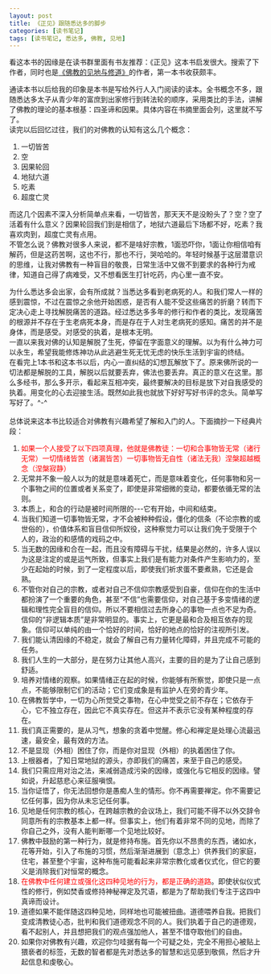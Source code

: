 ```yaml
---
layout: post
title: 《正见》跟随悉达多的脚步
categories: [读书笔记]
tags: [读书笔记, 悉达多, 佛教, 见地]
---
```

<!--
	1. 引言
	2. 感悟
	3. 书摘
	4. 启发
-->

看这本书的因缘是在读书群里面有书友推荐：《正见》这本书启发很大。搜索了下作者，同时也是[《佛教的见地与修道》][buddhistiandm]的作者，第一本书收获颇丰。	

通读本书以后给我的印象是本书是写给外行人入门阅读的读本。全书概念不多，跟随悉达多太子从青少年的富庶到出家修行到转法轮的顺序，采用类比的手法，讲解了佛教的理论的基本根基：四圣谛和因果。具体内容在书摘里面会列，这里就不写了。				
读完以后回忆过往，我们的对佛教的认知有这么几个概念：	

1. 一切皆苦
2. 空
3. 因果轮回
4. 地狱六道
5. 吃素
6. 超度亡灵

而这几个因素不深入分析简单点来看，一切皆苦，那天天不是没盼头了？空？空了活着有什么意义？因果轮回我们到是相信了，地狱六道最后下场都不好，吃素？我喜欢肉到，超度亡灵有点用。	
不管怎么说？佛教对很多人来说，都不是啥好宗教，1面恐吓你，1面让你相信咱有解药，但是这药苦啊，这也不行，那也不行，哭哈哈的。年轻时候基于这层潜意识的思维，让我对佛教有一种盲目的敬畏，日常生活中又做不到要求的各种行为戒律，知道自己得了病难受，又不想看医生打针吃药，内心里一直不安。					

为什么悉达多会出家，会有所成就？当悉达多看到老病死的人。和我们常人一样的感到震惊，不过在震惊之余他开始困惑，是否有人能不受这些痛苦的折磨？转而下定决心走上寻找解脱痛苦的道路。经过悉达多多年的修行和作者的类比，发现痛苦的根源并不存在于生老病死本身，而是存在于人对生老病死的感知。痛苦的并不是身体，而是感受。对感受的执着，是根本无明。	
一直以来我对佛的认知是解脱了生死，停留在字面意义的理解。以为有什么神力可以永生，希望我能修炼神功从此逃避生死无忧无虑的快乐生活到宇宙的终结。	
在看完上1本书和这本书以后，内心一直纠结的幻想瓦解放下了。原来佛所说的一切法都是解脱的工具，解脱以后就要丢弃，佛法也要丢弃。真正的意义在这里。那么多经书，那么多开示，看起来互相冲突，最终要解决的目标是放下对自我感受的执着。用变化的心去迎接生活。既然如此我也就放下好好写好书评的念头。简单写写好了。^-^					
<br>
总体说来这本书比较适合对佛教有兴趣希望了解和入门的人。下面摘抄一下经典片段：	

1. <font color=red>如果一个人接受了以下四项真理，他就是佛教徒：一切和合事物皆无常（诸行无常）一切情绪皆苦（诸漏皆苦）一切事物皆无自性（诸法无我）涅槃超越概念（涅槃寂静）</font>
2. 无常并不象一般人以为的就是意味着死亡，而是意味着变化，任何事物和另一个事物之间的位置或者关系变了，即使是非常细微的变动，都要依循无常的法则。
3. 本质上，和合的行动是被时间所限的---它有开始，中间和结束。
4. 当我们知道一切事物皆无常，才不会被种种假设，僵化的信条（不论宗教的或世俗的），价值体系和盲目信仰所奴役，这种察觉力可以让我们免于受限于个人的，政治的和感情的戏码之中。
5. 当无数的因缘和合在一起，而且没有障碍与干扰，结果是必然的，许多人误以为这是注定的或是运气所致，但事实上我们是有能力对条件产生影响力的，至少在起始的时候，到了一定程度以后，即使我们祈求蛋不要煮熟，它还是会熟。
6. 不管你对自己的宗教，或者对自己不信仰宗教感受到自豪，信仰在你的生活中都扮演了一个重要的角色，甚至“不信”也需要信仰，对自己基于多变情绪的逻辑和理性完全盲目的信仰。所以不要相信过去所身心的事物一点也不足为奇。信仰的“非逻辑本质”是非常明显的。事实上，它更是最和合及相互依存的现象。信仰可以单纯的由一个恰好的时间，恰好的地点的恰好的注视所引发。
7. 我们能认清因缘的不稳定，就会了解自己有力量转化障碍，并且完成不可能的任务。
8. 我们人生的一大部分，是在努力让其他人高兴，主要的目的是为了让自己感到舒适。
9. 培养对情绪的观察。如果情绪正在起的时候，你能够有所察觉，即使只是一点点，不能够限制它们的活动；它们变成象是有监护人在旁的青少年。
10. 在佛教哲学中，一切为心所觉受之事物，在心中觉受之前不存在；它依存于心，它不独立存在，因此它不真实存在。但这并不表示它没有某种程度的存在。
11. 我们真正需要的，是从习气，想象的贪着中觉醒。修心和禅定是处理心流最迅速，最安全，最有效的方法。
12. 不是显现（外相）困住了你，而是你对显现（外相）的执着困住了你。
13. 上根器者，了知日常地狱的源头，亦即我们的痛苦，来至于自己的感受。
14. 我们只需应用对治之法，来减弱造成污染的因缘，或强化与它相反的因缘。譬如说，升起慈悲心来征服嗔恨。	
15. 当你证悟了，你无法回想你是愚痴人生的情形。你不再需要禅定。你不需要记忆任何事，因为你从未忘记任何事。
16. 见地是任何宗教的核心，在跨越宗教的会议场上，我们可能不得不以外交辞令同意所有的宗教基本上都一样。但事实上，他们有着非常不同的见地，而除了你自己之外，没有人能判断哪一个见地比较好。
17. 佛教中鼓励的第一种行为，就是修持布施。首先你以不昂贵的东西，诸如水，花等开始，引入了布施的习惯，然后渐渐进展到（意念上）供养我们的家庭，住宅，甚至整个宇宙，这种布施可能看起来非常宗教化或者仪式化，但它的要义是消除我们对恒常的概念。
18. <font color=red>在佛教中任何建立或强化这四种见地的行为，都是正确的道路</font>。即使状似仪式性的修行，例如焚香或修持神秘禅定及咒语，都是为了帮助我们专注于这四中真谛而设计。
19. 道德如果不能伴随这四种见地，同样地也可能被扭曲。道德喂养自我。把我们变成清教徒心态，批判和我们道德观念不同的人。我们执着于自己的道德观，看不起别人，并且想把我们的观点强加他人，甚至不惜夺取他们的自由。
20. 如果你对佛教有兴趣，欢迎你匀哇据有每一个可疑之处，完全不用担心被贴上猥亵者的标签，无数的智者都是先对悉达多的智慧和远见感到敬佩，然后才升起信息和虔敬心。


[buddhistiandm]:http://blog.watsy0007.com/%E8%AF%BB%E4%B9%A6%E7%AC%94%E8%AE%B0/2015/05/04/buddhist-insight-and-monasticism-reading-notes/
























